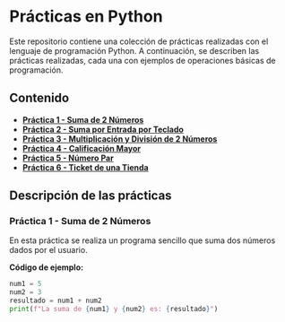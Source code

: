 # Prácticas en Python

Este repositorio contiene una colección de prácticas realizadas con el lenguaje de programación Python. A continuación, se describen las prácticas realizadas, cada una con ejemplos de operaciones básicas de programación.

## Contenido

- **[Práctica 1 - Suma de 2 Números](#práctica-1-suma-de-2-números)**
- **[Práctica 2 - Suma por Entrada por Teclado](#práctica-2-suma-por-entrada-por-teclado)**
- **[Práctica 3 - Multiplicación y División de 2 Números](#práctica-3-multiplicación-y-división-de-2-números)**
- **[Práctica 4 - Calificación Mayor](#práctica-4-calificación-mayor)**
- **[Práctica 5 - Número Par](#práctica-5-número-par)**
- **[Práctica 6 - Ticket de una Tienda](#práctica-6-ticket-de-una-tienda)**

## Descripción de las prácticas

### Práctica 1 - Suma de 2 Números
En esta práctica se realiza un programa sencillo que suma dos números dados por el usuario.

**Código de ejemplo:**

```python
num1 = 5
num2 = 3
resultado = num1 + num2
print(f"La suma de {num1} y {num2} es: {resultado}")
